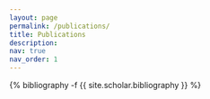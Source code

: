 ```yaml
---
layout: page
permalink: /publications/
title: Publications
description:
nav: true
nav_order: 1
---
```

<!-- _pages/publications.md -->
<div class="publications">

<div class="publications">

{% bibliography -f {{ site.scholar.bibliography }} %}

</div>
